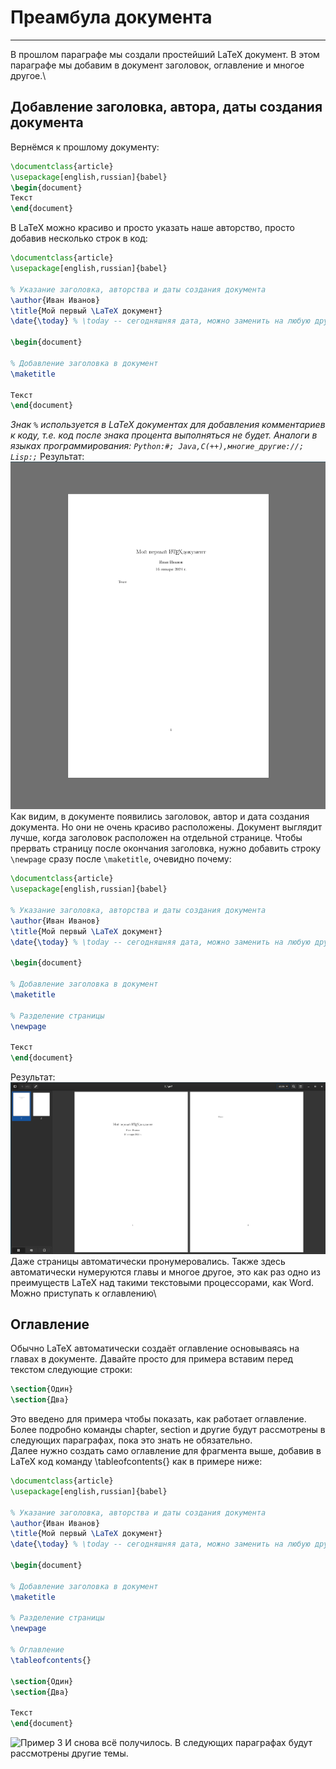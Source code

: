 # Преамбула документа
---
В прошлом параграфе мы создали простейший LaTeX документ. В этом параграфе мы добавим в документ заголовок, оглавление и многое другое.\
## Добавление заголовка, автора, даты создания документа
Вернёмся к прошлому документу:
```latex
\documentclass{article}
\usepackage[english,russian]{babel}
\begin{document}
Текст
\end{document}
```
В LaTeX можно красиво и просто указать наше авторство, просто добавив несколько строк в код:
```latex
\documentclass{article}
\usepackage[english,russian]{babel}

% Указание заголовка, авторства и даты создания документа
\author{Иван Иванов}
\title{Мой первый \LaTeX документ}
\date{\today} % \today -- сегодняшняя дата, можно заменить на любую другую.

\begin{document}

% Добавление заголовка в документ
\maketitle

Текст
\end{document}
```
_Знак `%` используется в LaTeX документах для добавления комментариев к коду, т.е. код после знака процента выполняться не будет. Аналоги в языках программирования: `Python:#; Java,C(++),многие_другие://; Lisp:;`_
Результат:
![Пример 1](examples/3_1.png)
Как видим, в документе появились заголовок, автор и дата создания документа. Но они не очень красиво расположены. Документ выглядит лучше, когда заголовок расположен на отдельной странице. Чтобы прервать страницу после окончания заголовка, нужно добавить строку `\newpage` сразу после `\maketitle`, очевидно почему:
```latex
\documentclass{article}
\usepackage[english,russian]{babel}

% Указание заголовка, авторства и даты создания документа
\author{Иван Иванов}
\title{Мой первый \LaTeX документ}
\date{\today} % \today -- сегодняшняя дата, можно заменить на любую другую.

\begin{document}

% Добавление заголовка в документ
\maketitle

% Разделение страницы
\newpage

Текст
\end{document}
```
Результат:
![Пример 2](examples/3_2.png)
Даже страницы автоматически пронумеровались. Также здесь автоматически нумеруются главы и многое другое, это как раз одно из преимуществ LaTeX над такими текстовыми процессорами, как Word. Можно приступать к оглавлению\
## Оглавление
Обычно LaTeX автоматически создаёт оглавление основываясь на главах в документе. Давайте просто для примера вставим перед текстом следующие строки:
```latex
\section{Один}
\section{Два}
```
Это введено для примера чтобы показать, как работает оглавление. Более подробно команды chapter, section и другие будут рассмотрены в следующих параграфах, пока это знать не обязательно.\
Далее нужно создать само оглавление для фрагмента выше, добавив в LaTeX код команду \tableofcontents{} как в примере ниже:
```latex
\documentclass{article}
\usepackage[english,russian]{babel}

% Указание заголовка, авторства и даты создания документа
\author{Иван Иванов}
\title{Мой первый \LaTeX документ}
\date{\today} % \today -- сегодняшняя дата, можно заменить на любую другую.

\begin{document}

% Добавление заголовка в документ
\maketitle

% Разделение страницы
\newpage

% Оглавление
\tableofcontents{}

\section{Один}
\section{Два}

Текст
\end{document}
```
![Пример 3](exapmles/3_3.png)
И снова всё получилось. В следующих параграфах будут рассмотрены другие темы.
